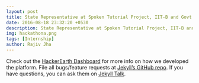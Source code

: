 ```yaml
---
layout: post
title: State Representative at Spoken Tutorial Project, IIT-B and Govt. of India
date: 2016-08-18 23:32:20 +0530
description: State Representative at Spoken Tutorial Project, IIT-B and Govt. of India
img: hackathona.png 
tags: [Internship]
author: Rajiv Jha
---
```


Check out the [HackerEarth Dashboard][hacker-earth] for more info on how we developed the platform. File all bugs/feature requests at [Jekyll’s GitHub repo][jekyll-gh]. If you have questions, you can ask them on [Jekyll Talk][jekyll-talk].

[hacker-earth]: https://www.hackerearth.com/sprints/airtel-hackathon/
[jekyll-gh]:   https://github.com/jekyll/jekyll
[jekyll-talk]: https://talk.jekyllrb.com/
